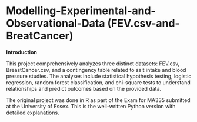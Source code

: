 # Modelling-Experimental-and-Observational-Data (FEV.csv-and-BreatCancer)
**Introduction**

This project comprehensively analyzes three distinct datasets: FEV.csv, BreastCancer.csv, and a contingency table related to salt intake and blood pressure studies. The analyses include statistical hypothesis testing, logistic regression, random forest classification, and chi-square tests to understand relationships and predict outcomes based on the provided data.

The original project was done in R as part of the Exam for MA335 submitted at the University of Essex.
This is the well-written Python version with detailed explanations.


